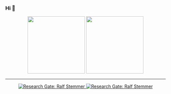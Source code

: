 ### Hi 👋

<p align="center">
<!-- GitHub Stats -->
<img height="180em" src="https://github-readme-stats.vercel.app/api?username=rstemmer&show_icons=true&include_all_commits=true&count_private=true&theme=dark" />

<!-- Most Used Languages -->
<img height="180em" src="https://github-readme-stats.vercel.app/api/top-langs/?username=rstemmer&show_icons=true&layout=compact&theme=dark&langs_count=6"/>
</p>

---

<p align="center">
  <a href="https://www.researchgate.net/profile/Ralf-Stemmer">
    <img src="https://img.shields.io/badge/Research_Gate-Ralf_Stemmer-0cb.svg" alt="Research Gate: Ralf Stemmer"/>
  </a>
  <a href="https://scholar.google.de/citations?user=E8pulUUAAAAJ&hl=de&oi=sra">
    <img src="https://img.shields.io/badge/Google_Scholar-Ralf_Stemmer-4d90fe.svg" alt="Research Gate: Ralf Stemmer"/>
  </a>
  <!--<a href="https://twitter.com/r_stemmer/">
    <img src="https://img.shields.io/twitter/follow/r_stemmer.svg" alt="Twitter: @r_stemmer"/>
  </a>
  <a href="">
    <img src="https://img.shields.io/github/followers/rstemmer?style=social" alt="GitHub: rstemmer"/>
  </a>-->
</p>

<!--
**rstemmer/rstemmer** is a ✨ _special_ ✨ repository because its `README.md` (this file) appears on your GitHub profile.

Here are some ideas to get you started:

- 🔭 I’m currently working on ...
- 🌱 I’m currently learning ...
- 👯 I’m looking to collaborate on ...
- 🤔 I’m looking for help with ...
- 💬 Ask me about ...
- 📫 How to reach me: ...
- 😄 Pronouns: ...
- ⚡ Fun fact: ...
-->
